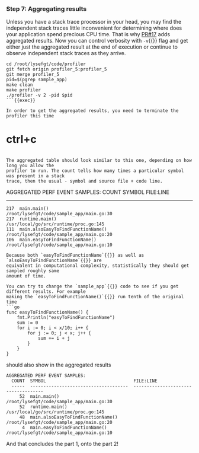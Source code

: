 ### Step 7: Aggregating results 

Unless you have a stack trace processor in your head, you may find the independent stack traces
little inconvenient for determining where does your application spend precious CPU time. That is why
[PR#17](https://github.com/Cropsey/lysefgt/pull/17) adds aggregated results. Now you can control verbosity
with `-v`{{}} flag and get either just the aggregated result at the end of execution or continue to
observe independent stack traces as they arrive.

```
cd /root/lysefgt/code/profiler
git fetch origin profiler_5:profiler_5
git merge profiler_5
pid=$(pgrep sample_app)
make clean
make profiler
./profiler -v 2 -pid $pid
```{{exec}}

In order to get the aggregated results, you need to terminate the profiler this time
```
# ctrl+c
```{{exec interrupt}}

The aggregated table should look similar to this one, depending on how long you allow the
profiler to run. The count tells how many times a particular symbol was present in a stack
trace, then the usual - symbol and source file + code line.
```
AGGREGATED PERF EVENT SAMPLES:
  COUNT  SYMBOL                                 FILE:LINE
  -----  -------------------------------------  ------------------------------------
    217  main.main()                            /root/lysefgt/code/sample_app/main.go:30
    217  runtime.main()                         /usr/local/go/src/runtime/proc.go:145
    111  main.alsoEasyToFindFunctionName()      /root/lysefgt/code/sample_app/main.go:20
    106  main.easyToFindFunctionName()          /root/lysefgt/code/sample_app/main.go:10
```
Because both `easyToFindFunctionName`{{}} as well as `alsoEasyToFindFunctionName`{{}} are
equivalent in computational complexity, statistically they should get sampled roughly same
amount of time.

You can try to change the `sample_app`{{}} code to see if you get different results. For example
making the `easyToFindFunctionName()`{{}} run tenth of the original time 
```go
func easyToFindFunctionName() {
	fmt.Println("easyToFindFunctionName")
	sum := 0
	for i := 0; i < x/10; i++ {
		for j := 0; j < x; j++ {
			sum += i + j
		}
	}
}
```
should also show in the aggregated results
```
AGGREGATED PERF EVENT SAMPLES:
  COUNT  SYMBOL                                 FILE:LINE
  -----  -------------------------------------  ------------------------------------
     52  main.main()                            /root/lysefgt/code/sample_app/main.go:30
     52  runtime.main()                         /usr/local/go/src/runtime/proc.go:145
     48  main.alsoEasyToFindFunctionName()      /root/lysefgt/code/sample_app/main.go:20
      4  main.easyToFindFunctionName()          /root/lysefgt/code/sample_app/main.go:10
```

And that concludes the part 1, onto the part 2!
